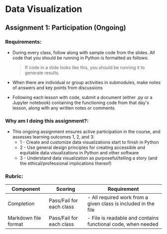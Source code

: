# Data Visualization

## Assignment 1: Participation (Ongoing)

### Requirements:

- During every class, follow along with sample code from the slides. All code that you should be running in Python is formatted as follows:
  
  > If code in a slide looks like this, you should be running it to generate results.

- When there are individual or group activities in submodules, make notes of answers and key points from discussions
- Following each lesson with code, submit a document (either .py or a Jupyter notebook) containing the functioning code from that day's lesson, along with any written notes or comments.

### Why am I doing this assignment?:

- This ongoing assignment ensures active participation in the course, and assesses learning outcomes 1, 2, and 3:
    - 1 - Create and customize data visualizations start to finish in Python
    - 2 - Use general design principles for creating accessible and equitable data visualizations in Python and other software
    - 3 - Understand data visualization as purposeful/telling a story (and the ethical/professional implications thereof)

### Rubric:

| Component          | Scoring                 | Requirement                                              |
|--------------------|-------------------------|----------------------------------------------------------|
| Completion         | Pass/Fail for each class| - All required work from a given class is included in the file |
| Markdown file format | Pass/Fail for each class| - File is readable and contains functional code, when needed |
